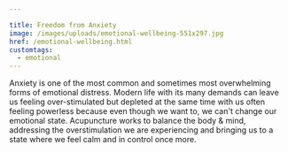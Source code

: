 ```yaml
---

title: Freedom from Anxiety
image: /images/uploads/emotional-wellbeing-551x297.jpg
href: /emotional-wellbeing.html
customtags:
  - emotional
---
```

Anxiety is one of the most common and sometimes most overwhelming forms of emotional distress. Modern life with its many demands can leave us feeling over-stimulated but depleted at the same time with us often feeling powerless because even though we want to, we can't change our emotional state. Acupuncture works to balance the body & mind, addressing the overstimulation we are experiencing and bringing us to a state where we feel calm and in control once more.
